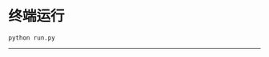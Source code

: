 # 终端运行

```shell
python run.py
```
**********************************************************************************************************************************************************************************************************************************************************************************